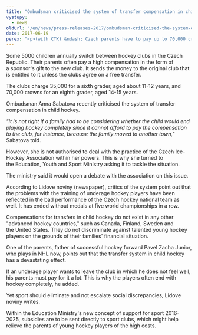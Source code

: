 ```yaml
---
title: "Ombudsman criticised the system of transfer compensation in child hockey"
vystupy:
  - news
oldUrl: "/en/news/press-releases-2017/ombudsman-criticised-the-system-of-transfer-compensation-in-child-hockey/"
date: 2017-06-19
perex: "<p>(with CTK) &ndash; Czech parents have to pay up to 70,000 crowns for the transfer of their child from one ice-hockey club to another, which is quite absurd and unethical, they complain. Ombudsman Anna Sabatova criticised the system.</p>"
---
```


<!-- imported from the old website -->

<p>Some 5000 children annually switch between hockey clubs in the Czech Republic. Their parents often pay a high compensation in the form of a sponsor's gift to the new club. It sends the money to the original club that is entitled to it unless the clubs agree on a free transfer.</p> <p>The clubs charge 35,000 for a sixth grader, aged about 11-12 years, and 70,000 crowns for an eighth grader, aged 14-15 years.</p> <p>Ombudsman Anna Sabatova recently criticised the system of transfer compensation in child hockey.</p> <p><i>&quot;It is not right if a family had to be considering whether the child would end playing hockey completely since it cannot afford to pay the compensation to the club, for instance, because the family moved to another town,&quot;</i> Sabatova told.</p> <p>However, she is not authorised to deal with the practice of the Czech Ice-Hockey Association within her powers. This is why she turned to the Education, Youth and Sport Ministry asking it to tackle the situation.</p> <p>The ministry said it would open a debate with the association on this issue.</p> <p>According to Lidove noviny (newspaper), critics of the system point out that the problems with the training of underage hockey players have been reflected in the bad performance of the Czech hockey national team as well. It has ended without medals at five world championships in a row.</p> <p>Compensations for transfers in child hockey do not exist in any other &quot;advanced hockey countries,&quot; such as Canada, Finland, Sweden and the United States. They do not discriminate against talented young hockey players on the grounds of their families' financial situation.</p> <p>One of the parents, father of successful hockey forward Pavel Zacha Junior, who plays in NHL now, points out that the transfer system in child hockey has a devastating effect.</p> <p>If an underage player wants to leave the club in which he does not feel well, his parents must pay for it a lot. This is why the players often end with hockey completely, he added.</p> <p>Yet sport should eliminate and not escalate social discrepancies, Lidove noviny writes.</p> <p>Within the Education Ministry's new concept of support for sport 2016-2025, subsidies are to be sent directly to sport clubs, which might help relieve the parents of young hockey players of the high costs.</p>
